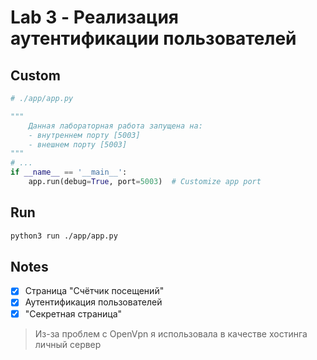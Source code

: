 # Lab 3 - Реализация аутентификации пользователей
## Custom
```python
# ./app/app.py

"""
    Данная лабораторная работа запущена на: 
    - внутреннем порту [5003] 
    - внешнем порту [5003]
"""
# ...
if __name__ == '__main__':
    app.run(debug=True, port=5003)  # Customize app port 
```

## Run
```bash
python3 run ./app/app.py
```

## Notes
- [X] Страница "Счётчик посещений"
- [X] Аутентификация пользователей
- [X] "Секретная страница"

> Из-за проблем с OpenVpn я использовала в качестве хостинга личный сервер
